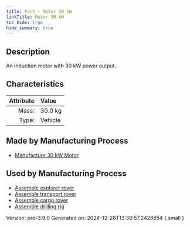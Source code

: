 ```yaml
---
title: Part - Motor 30 kW
linkTitle: Motor 30 kW
toc_hide: true
hide_summary: true
---
```


## Description
An induction motor with 30 kW power output.

## Characteristics

| Attribute      | Value |
|--------:|:------|
|Mass:|30.0 kg|
|Type:|Vehicle|

## Made by Manufacturing Process

- [Manufacture 30 kW Motor](/docs/definitions/process/manufacture-30-kw-motor)

## Used by Manufacturing Process

- [Assemble explorer rover](/docs/definitions/process/assemble-explorer-rover)
- [Assemble transport rover](/docs/definitions/process/assemble-transport-rover)
- [Assemble cargo rover](/docs/definitions/process/assemble-cargo-rover)
- [Assemble drilling rig](/docs/definitions/process/assemble-drilling-rig)


Version: pre-3.9.0 Generated on: 2024-12-28T13:30:57.2428854
{.small }

